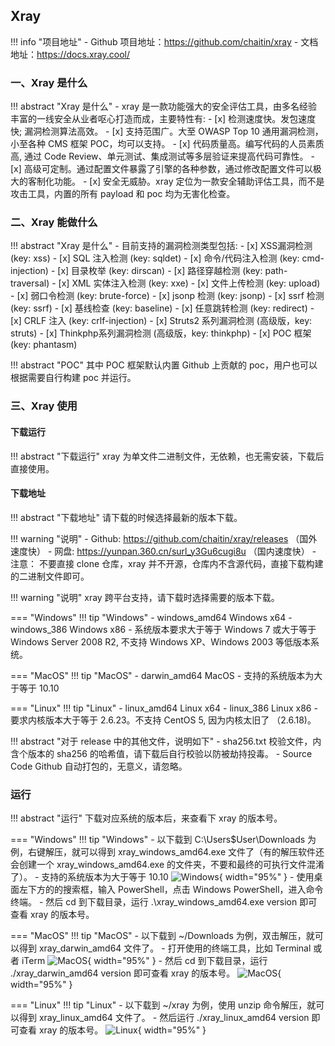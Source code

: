 
## Xray

!!! info "项目地址"
    - Github 项目地址：https://github.com/chaitin/xray
    - 文档地址：https://docs.xray.cool/

### 一、Xray 是什么

!!! abstract "Xray 是什么"
    - xray 是一款功能强大的安全评估工具，由多名经验丰富的一线安全从业者呕心打造而成，主要特性有:
        - [x] 检测速度快。发包速度快; 漏洞检测算法高效。
        - [x] 支持范围广。大至 OWASP Top 10 通用漏洞检测，小至各种 CMS 框架 POC，均可以支持。
        - [x] 代码质量高。编写代码的人员素质高, 通过 Code Review、单元测试、集成测试等多层验证来提高代码可靠性。
        - [x] 高级可定制。通过配置文件暴露了引擎的各种参数，通过修改配置文件可以极大的客制化功能。
        - [x] 安全无威胁。xray 定位为一款安全辅助评估工具，而不是攻击工具，内置的所有 payload 和 poc 均为无害化检查。

### 二、Xray 能做什么

!!! abstract "Xray 是什么"
    - 目前支持的漏洞检测类型包括:
        - [x] XSS漏洞检测 (key: xss)
        - [x] SQL 注入检测 (key: sqldet)
        - [x] 命令/代码注入检测 (key: cmd-injection)
        - [x] 目录枚举 (key: dirscan)
        - [x] 路径穿越检测 (key: path-traversal)
        - [x] XML 实体注入检测 (key: xxe)
        - [x] 文件上传检测 (key: upload)
        - [x] 弱口令检测 (key: brute-force)
        - [x] jsonp 检测 (key: jsonp)
        - [x] ssrf 检测 (key: ssrf)
        - [x] 基线检查 (key: baseline)
        - [x] 任意跳转检测 (key: redirect)
        - [x] CRLF 注入 (key: crlf-injection)
        - [x] Struts2 系列漏洞检测 (高级版，key: struts)
        - [x] Thinkphp系列漏洞检测 (高级版，key: thinkphp)
        - [x] POC 框架 (key: phantasm)

!!! abstract "POC"
    其中 POC 框架默认内置 Github 上贡献的 poc，用户也可以根据需要自行构建 poc 并运行。

### 三、Xray 使用

#### 下载运行

!!! abstract "下载运行"
    xray 为单文件二进制文件，无依赖，也无需安装，下载后直接使用。

#### 下载地址

!!! abstract "下载地址"
    请下载的时候选择最新的版本下载。

!!! warning "说明"
    - Github: https://github.com/chaitin/xray/releases （国外速度快）
    - 网盘: https://yunpan.360.cn/surl_y3Gu6cugi8u （国内速度快）
    - 注意： 不要直接 clone 仓库，xray 并不开源，仓库内不含源代码，直接下载构建的二进制文件即可。

!!! warning  "说明"
    xray 跨平台支持，请下载时选择需要的版本下载。

=== "Windows"
    !!! tip "Windows"
        - windows_amd64 Windows x64
        - windows_386 Windows x86
        - 系统版本要求大于等于 Windows 7 或大于等于 Windows Server 2008 R2, 不支持 Windows XP、Windows 2003 等低版本系统。

=== "MacOS"
    !!! tip "MacOS"
        - darwin_amd64 MacOS
        - 支持的系统版本为大于等于 10.10

=== "Linux"
    !!! tip "Linux"
        - linux_amd64 Linux x64
        - linux_386 Linux x86
        - 要求内核版本大于等于 2.6.23。不支持 CentOS 5, 因为内核太旧了 （2.6.18)。

!!! abstract "对于 release 中的其他文件，说明如下"
    - sha256.txt 校验文件，内含个版本的 sha256 的哈希值，请下载后自行校验以防被劫持投毒。
    - Source Code Github 自动打包的，无意义，请忽略。

### 运行

!!! abstract "运行"
    下载对应系统的版本后，来查看下 xray 的版本号。

=== "Windows"
    !!! tip "Windows"
        - 以下载到 C:\Users\$User\Downloads 为例，右键解压，就可以得到 xray_windows_amd64.exe 文件了（有的解压软件还会创建一个 xray_windows_amd64.exe 的文件夹，不要和最终的可执行文件混淆了）。
        - 支持的系统版本为大于等于 10.10
        ![Windows](../img/question/xray1.png){ width="95%" }
        - 使用桌面左下方的的搜索框，输入 PowerShell，点击 Windows PowerShell，进入命令终端。
        - 然后 cd 到下载目录，运行 .\xray_windows_amd64.exe version 即可查看 xray 的版本号。

=== "MacOS"
    !!! tip "MacOS"
        - 以下载到 ~/Downloads 为例，双击解压，就可以得到 xray_darwin_amd64 文件了。
        - 打开使用的终端工具，比如 Terminal 或者 iTerm
        ![MacOS](../img/question/xray2.png){ width="95%" }
        - 然后 cd 到下载目录，运行 ./xray_darwin_amd64 version 即可查看 xray 的版本号。
        ![MacOS](../img/question/xray3.png){ width="95%" }

=== "Linux"
    !!! tip "Linux"
        - 以下载到 ~/xray 为例，使用 unzip 命令解压，就可以得到 xray_linux_amd64 文件了。
        - 然后运行 ./xray_linux_amd64 version 即可查看 xray 的版本号。
        ![Linux](../img/question/xray4.png){ width="95%" }

